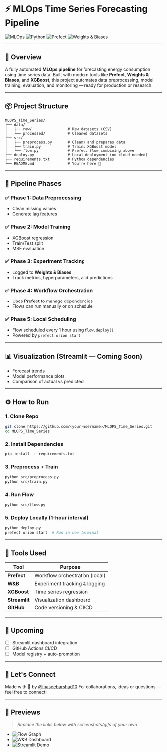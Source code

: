 # ⚡ MLOps Time Series Forecasting Pipeline

![MLOps](https://img.shields.io/badge/MLOps-End--to--End-blueviolet?style=flat-square)
![Python](https://img.shields.io/badge/Python-3.11-blue?style=flat-square\&logo=python\&logoColor=white)
![Prefect](https://img.shields.io/badge/Prefect-Orchestration-0052CC?style=flat-square)
![Weights & Biases](https://img.shields.io/badge/W%26B-Experiment%20Tracking-orange?style=flat-square)

---

## 🚀 Overview

A fully automated **MLOps pipeline** for forecasting energy consumption using time series data. Built with modern tools like **Prefect**, **Weights & Biases**, and **XGBoost**, this project automates data preprocessing, model training, evaluation, and monitoring — ready for production or research.

---

## 📦 Project Structure

```
MLOPS_Time_Series/
├── data/
│   ├── raw/                # Raw datasets (CSV)
│   └── processed/          # Cleaned datasets
├── src/
│   ├── preprocess.py       # Cleans and prepares data
│   ├── train.py            # Trains XGBoost model
│   └── flow.py             # Prefect flow combining above
├── deploy.py               # Local deployment (no cloud needed)
├── requirements.txt        # Python dependencies
└── README.md               # You're here 🚀
```

---

## 🔁 Pipeline Phases

### ✅ Phase 1: Data Preprocessing

* Clean missing values
* Generate lag features

### ✅ Phase 2: Model Training

* XGBoost regression
* Train/Test split
* MSE evaluation

### ✅ Phase 3: Experiment Tracking

* Logged to **Weights & Biases**
* Track metrics, hyperparameters, and predictions

### ✅ Phase 4: Workflow Orchestration

* Uses **Prefect** to manage dependencies
* Flows can run manually or on schedule

### ✅ Phase 5: Local Scheduling

* Flow scheduled every 1 hour using `flow.deploy()`
* Powered by `prefect orion start`

---

## 📊 Visualization (Streamlit — Coming Soon)

* Forecast trends
* Model performance plots
* Comparison of actual vs predicted

---

## ⚙️ How to Run

### 1. Clone Repo

```bash
git clone https://github.com/<your-username>/MLOPS_Time_Series.git
cd MLOPS_Time_Series
```

### 2. Install Dependencies

```bash
pip install -r requirements.txt
```

### 3. Preprocess + Train

```bash
python src/preprocess.py
python src/train.py
```

### 4. Run Flow

```bash
python src/flow.py
```

### 5. Deploy Locally (1-hour interval)

```bash
python deploy.py
prefect orion start  # Run in new terminal
```

---

## 🧪 Tools Used

| Tool          | Purpose                        |
| ------------- | ------------------------------ |
| **Prefect**   | Workflow orchestration (local) |
| **W\&B**      | Experiment tracking & logging  |
| **XGBoost**   | Time series regression         |
| **Streamlit** | Visualization dashboard        |
| **GitHub**    | Code versioning & CI/CD        |

---

## 📌 Upcoming

* [ ] Streamlit dashboard integration
* [ ] GitHub Actions CI/CD
* [ ] Model registry + auto-promotion

---

## 🤝 Let's Connect

Made with 💙 by [@ihaseebarshad10](https://github.com/ihaseebarshad10)
For collaborations, ideas or questions — feel free to connect!

---

## 📸 Previews

> *Replace the links below with screenshots/gifs of your own*

* ![Flow Graph](https://github.com/your-username/MLOPS_Time_Series/assets/preview-flow.png)
* ![W\&B Dashboard](https://github.com/your-username/MLOPS_Time_Series/assets/wandb.png)
* ![Streamlit Demo](https://github.com/your-username/MLOPS_Time_Series/assets/streamlit.png)
